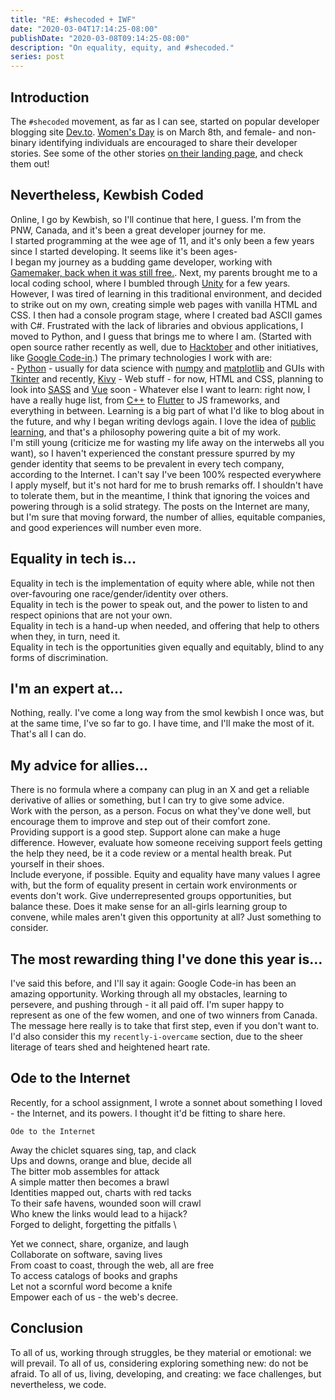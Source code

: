 ```yaml
---
title: "RE: #shecoded + IWF"
date: "2020-03-04T17:14:25-08:00"
publishDate: "2020-03-08T09:14:25-08:00"
description: "On equality, equity, and #shecoded."
series: post
---
```


## Introduction
The `#shecoded` movement, as far as I can see, started on popular developer blogging site [Dev.to](https://dev.to). [Women's Day](https://www.internationalwomensday.com/) is on March 8th, and female- and non-binary identifying individuals are encouraged to share their developer stories. See some of the other stories [on their landing page](https://dev.to/shecoded), and check them out!
## Nevertheless, Kewbish Coded
Online, I go by Kewbish, so I'll continue that here, I guess. I'm from the PNW, Canada, and it's been a great developer journey for me.  
I started programming at the wee age of 11, and it's only been a few years since I started developing. It seems like it's been ages-  
I began my journey as a budding game developer, working with [Gamemaker, back when it was still free.](https://www.yoyogames.com/gamemaker). Next, my parents brought me to a local coding school, where I bumbled through [Unity](https://unity.com) for a few years. However, I was tired of learning in this traditional environment, and decided to strike out on my own, creating simple web pages with vanilla HTML and CSS. I then had a console program stage, where I created bad ASCII games with C#. Frustrated with the lack of libraries and obvious applications, I moved to Python, and I guess that brings me to where I am. (Started with open source rather recently as well, due to [Hacktober](https://hacktoberfest.digitalocean.com) and other initiatives, like [Google Code-in](https://kewbish.github.io/blog/posts/200214//).)
The primary technologies I work with are:  
	- [Python](https://python.org) - usually for data science with [numpy](https://numpy.org) and [matplotlib](https://matplotlib.org) and GUIs with [Tkinter](https://wiki.python.org/moin/TkInter) and recently, [Kivy](https://kivy.org)
	- Web stuff - for now, HTML and CSS, planning to look into [SASS](https://sass-lang.com) and [Vue](https://vuejs.org) soon
	- Whatever else I want to learn: right now, I have a really huge list, from [C++](https://isocpp.org) to [Flutter](https://flutter.dev) to JS frameworks, and everything in between.
Learning is a big part of what I'd like to blog about in the future, and why I began writing devlogs again. I love the idea of [public learning](https://www.swyx.io/writing/learn-in-public/), and that's a philosophy powering quite a bit of my work.  
I'm still young (criticize me for wasting my life away on the interwebs all you want), so I haven't experienced the constant pressure spurred by my gender identity that seems to be prevalent in every tech company, according to the Internet. I can't say I've been 100% respected everywhere I apply myself, but it's not hard for me to brush remarks off. I shouldn't have to tolerate them, but in the meantime, I think that ignoring the voices and powering through is a solid strategy. The posts on the Internet are many, but I'm sure that moving forward, the number of allies, equitable companies, and good experiences will number even more.  
## Equality in tech is…
Equality in tech is the implementation of equity where able, while not then over-favouring one race/gender/identity over others.  
Equality in tech is the power to speak out, and the power to listen to and respect opinions that are not your own.  
Equality in tech is a hand-up when needed, and offering that help to others when they, in turn, need it.  
Equality in tech is the opportunities given equally and equitably, blind to any forms of discrimination.  
## I'm an expert at…
Nothing, really. I've come a long way from the smol kewbish I once was, but at the same time, I've so far to go. I have time, and I'll make the most of it. That's all I can do.  
## My advice for allies…
There is no formula where a company can plug in an X and get a reliable derivative of allies or something, but I can try to give some advice.  
Work with the person, as a person. Focus on what they've done well, but encourage them to improve and step out of their comfort zone.  
Providing support is a good step. Support alone can make a huge difference. However, evaluate how someone receiving support feels getting the help they need, be it a code review or a mental health break. Put yourself in their shoes.  
Include everyone, if possible. Equity and equality have many values I agree with, but the form of equality present in certain work environments or events don't work. Give underrepresented groups opportunities, but balance these. Does it make sense for an all-girls learning group to convene, while males aren't given this opportunity at all? Just something to consider.  
## The most rewarding thing I've done this year is…
I've said this before, and I'll say it again: Google Code-in has been an amazing opportunity. Working through all my obstacles, learning to persevere, and pushing through - it all paid off. I'm super happy to represent as one of the few women, and one of two winners from Canada. The message here really is to take that first step, even if you don't want to. I'd also consider this my `recently-i-overcame` section, due to the sheer literage of tears shed and heightened heart rate.  
## Ode to the Internet
Recently, for a school assignment, I wrote a sonnet about something I loved - the Internet, and its powers. I thought it'd be fitting to share here.  

`Ode to the Internet  `

Away the chiclet squares sing, tap, and clack  
Ups and downs, orange and blue, decide all  
The bitter mob assembles for attack  
A simple matter then becomes a brawl  
Identities mapped out, charts with red tacks  
To their safe havens, wounded soon will crawl  
Who knew the links would lead to a hijack?  
Forged to delight, forgetting the pitfalls \  

Yet we connect, share, organize, and laugh  
Collaborate on software, saving lives  
From coast to coast, through the web, all are free  
To access catalogs of books and graphs  
Let not a scornful word become a knife  
Empower each of us - the web's decree.  
## Conclusion
To all of us, working through struggles, be they material or emotional: we will prevail. To all of us, considering exploring something new: do not be afraid. To all of us, living, developing, and creating: we face challenges, but nevertheless, we code.